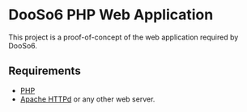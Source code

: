 DooSo6 PHP Web Application
==========================

This project is a proof-of-concept of the web application required by DooSo6.

Requirements
------------

* [PHP](http://www.php.net/)
* [Apache HTTPd](http://www.apache.org/) or any other web server.
